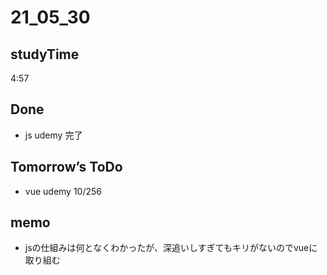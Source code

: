 # 21_05_30

## studyTime
4:57

## Done
- js udemy 完了

## Tomorrow’s ToDo
* vue udemy 10/256
## memo
- jsの仕組みは何となくわかったが、深追いしすぎてもキリがないのでvueに取り組む



